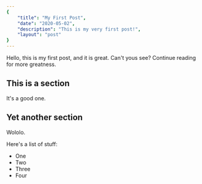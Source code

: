 ```yaml
---
{
    "title": "My First Post",
    "date": "2020-05-02",
    "description": "This is my very first post!",
    "layout": "post"
}
---
```


Hello, this is my first post, and it is great. Can't yous see? Continue reading for more greatness.

## This is a section
It's a good one.

## Yet another section
Wololo.

Here's a list of stuff:
* One
* Two
* Three
* Four